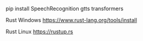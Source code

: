 pip install SpeechRecognition gtts transformers

Rust Windows
https://www.rust-lang.org/tools/install

Rust Linux
https://rustup.rs
